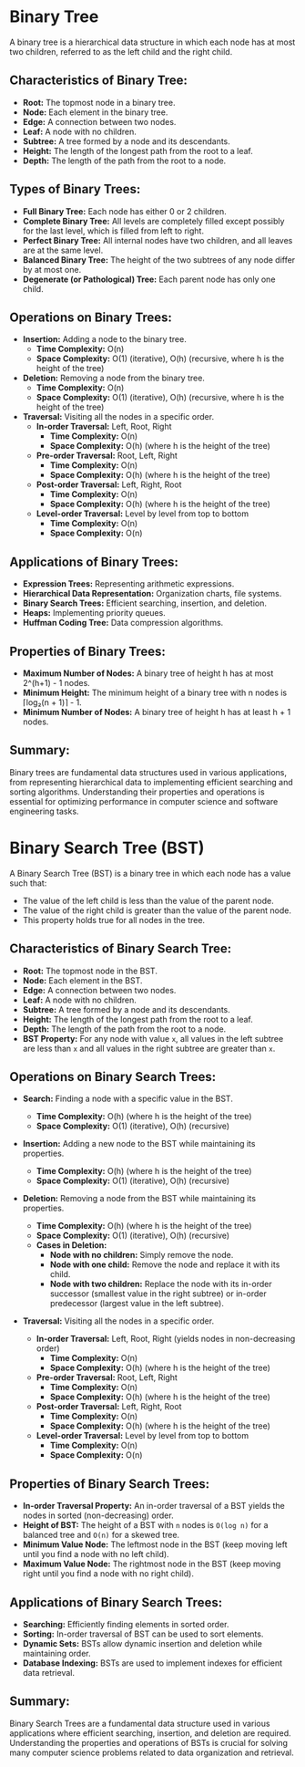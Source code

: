 # Binary Tree

A binary tree is a hierarchical data structure in which each node has at most two children, referred to as the left child and the right child.

## Characteristics of Binary Tree:
- **Root:** The topmost node in a binary tree.
- **Node:** Each element in the binary tree.
- **Edge:** A connection between two nodes.
- **Leaf:** A node with no children.
- **Subtree:** A tree formed by a node and its descendants.
- **Height:** The length of the longest path from the root to a leaf.
- **Depth:** The length of the path from the root to a node.

## Types of Binary Trees:
- **Full Binary Tree:** Each node has either 0 or 2 children.
- **Complete Binary Tree:** All levels are completely filled except possibly for the last level, which is filled from left to right.
- **Perfect Binary Tree:** All internal nodes have two children, and all leaves are at the same level.
- **Balanced Binary Tree:** The height of the two subtrees of any node differ by at most one.
- **Degenerate (or Pathological) Tree:** Each parent node has only one child.

## Operations on Binary Trees:
- **Insertion:** Adding a node to the binary tree.
  - **Time Complexity:** O(n)
  - **Space Complexity:** O(1) (iterative), O(h) (recursive, where h is the height of the tree)
- **Deletion:** Removing a node from the binary tree.
  - **Time Complexity:** O(n)
  - **Space Complexity:** O(1) (iterative), O(h) (recursive, where h is the height of the tree)
- **Traversal:** Visiting all the nodes in a specific order.
  - **In-order Traversal:** Left, Root, Right
    - **Time Complexity:** O(n)
    - **Space Complexity:** O(h) (where h is the height of the tree)
  - **Pre-order Traversal:** Root, Left, Right
    - **Time Complexity:** O(n)
    - **Space Complexity:** O(h) (where h is the height of the tree)
  - **Post-order Traversal:** Left, Right, Root
    - **Time Complexity:** O(n)
    - **Space Complexity:** O(h) (where h is the height of the tree)
  - **Level-order Traversal:** Level by level from top to bottom
    - **Time Complexity:** O(n)
    - **Space Complexity:** O(n)

## Applications of Binary Trees:
- **Expression Trees:** Representing arithmetic expressions.
- **Hierarchical Data Representation:** Organization charts, file systems.
- **Binary Search Trees:** Efficient searching, insertion, and deletion.
- **Heaps:** Implementing priority queues.
- **Huffman Coding Tree:** Data compression algorithms.

## Properties of Binary Trees:
- **Maximum Number of Nodes:** A binary tree of height h has at most 2^(h+1) - 1 nodes.
- **Minimum Height:** The minimum height of a binary tree with n nodes is ⌈log₂(n + 1)⌉ - 1.
- **Minimum Number of Nodes:** A binary tree of height h has at least h + 1 nodes.

## Summary:
Binary trees are fundamental data structures used in various applications, from representing hierarchical data to implementing efficient searching and sorting algorithms. Understanding their properties and operations is essential for optimizing performance in computer science and software engineering tasks.


# Binary Search Tree (BST)

A Binary Search Tree (BST) is a binary tree in which each node has a value such that:
- The value of the left child is less than the value of the parent node.
- The value of the right child is greater than the value of the parent node.
- This property holds true for all nodes in the tree.

## Characteristics of Binary Search Tree:
- **Root:** The topmost node in the BST.
- **Node:** Each element in the BST.
- **Edge:** A connection between two nodes.
- **Leaf:** A node with no children.
- **Subtree:** A tree formed by a node and its descendants.
- **Height:** The length of the longest path from the root to a leaf.
- **Depth:** The length of the path from the root to a node.
- **BST Property:** For any node with value `x`, all values in the left subtree are less than `x` and all values in the right subtree are greater than `x`.

## Operations on Binary Search Trees:
- **Search:** Finding a node with a specific value in the BST.
  - **Time Complexity:** O(h) (where h is the height of the tree)
  - **Space Complexity:** O(1) (iterative), O(h) (recursive)
- **Insertion:** Adding a new node to the BST while maintaining its properties.
  - **Time Complexity:** O(h) (where h is the height of the tree)
  - **Space Complexity:** O(1) (iterative), O(h) (recursive)
- **Deletion:** Removing a node from the BST while maintaining its properties.
  - **Time Complexity:** O(h) (where h is the height of the tree)
  - **Space Complexity:** O(1) (iterative), O(h) (recursive)
  - **Cases in Deletion:**
    - **Node with no children:** Simply remove the node.
    - **Node with one child:** Remove the node and replace it with its child.
    - **Node with two children:** Replace the node with its in-order successor (smallest value in the right subtree) or in-order predecessor (largest value in the left subtree).

- **Traversal:** Visiting all the nodes in a specific order.
  - **In-order Traversal:** Left, Root, Right (yields nodes in non-decreasing order)
    - **Time Complexity:** O(n)
    - **Space Complexity:** O(h) (where h is the height of the tree)
  - **Pre-order Traversal:** Root, Left, Right
    - **Time Complexity:** O(n)
    - **Space Complexity:** O(h) (where h is the height of the tree)
  - **Post-order Traversal:** Left, Right, Root
    - **Time Complexity:** O(n)
    - **Space Complexity:** O(h) (where h is the height of the tree)
  - **Level-order Traversal:** Level by level from top to bottom
    - **Time Complexity:** O(n)
    - **Space Complexity:** O(n)

## Properties of Binary Search Trees:
- **In-order Traversal Property:** An in-order traversal of a BST yields the nodes in sorted (non-decreasing) order.
- **Height of BST:** The height of a BST with `n` nodes is `O(log n)` for a balanced tree and `O(n)` for a skewed tree.
- **Minimum Value Node:** The leftmost node in the BST (keep moving left until you find a node with no left child).
- **Maximum Value Node:** The rightmost node in the BST (keep moving right until you find a node with no right child).

## Applications of Binary Search Trees:
- **Searching:** Efficiently finding elements in sorted order.
- **Sorting:** In-order traversal of BST can be used to sort elements.
- **Dynamic Sets:** BSTs allow dynamic insertion and deletion while maintaining order.
- **Database Indexing:** BSTs are used to implement indexes for efficient data retrieval.

## Summary:
Binary Search Trees are a fundamental data structure used in various applications where efficient searching, insertion, and deletion are required. Understanding the properties and operations of BSTs is crucial for solving many computer science problems related to data organization and retrieval.

